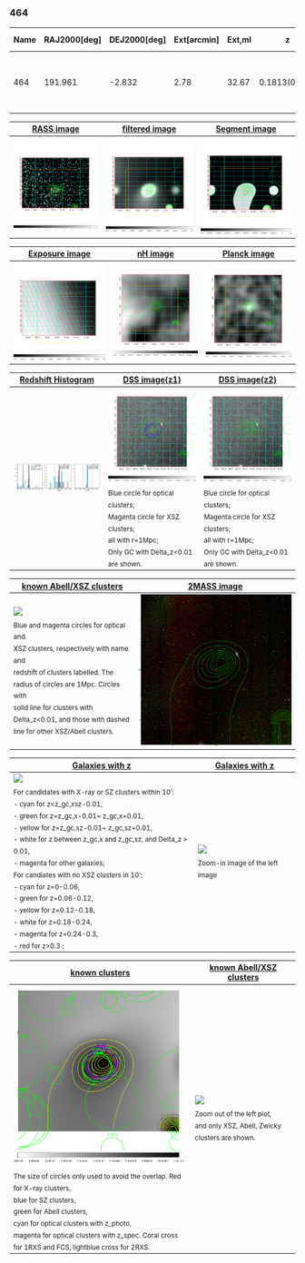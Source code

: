 <div STYLE="page-break-after: always;"></div>

### 464

|Name|RAJ2000[deg]|DEJ2000[deg] |Ext[arcmin]| Ext,ml | z | z_src| C|GC(XSZ,Delta_z<0.01)| GC(OPT,Delta_z<0.01)|GC| R_sig[arcmin] | R500[arcmin] | R500[Mpc]| CRsig[c/s] | CR500[c/s] |L500[1E44 erg/s]|F500[1E-12 erg/s/cm^2]| M500[1E14 Msun]|Tx[keV]|Cnt_sig|Beta|Rc[arcmin]|Comment|Alias|
|---|---|---|---|---|---|------|---|--------|---------|----------|---|---|---|---|---|---|---|---|---|---|---|---|---|---|
|464| 191.961| -2.832| 2.78| 32.67| 0.1813(0.005)| z1, z_xsz| B| F20, PSZ2| C, RM, W| A, C, F20, MCXC, N, PSZ2, Tar, W| 8.800| 5.785| 1.060| 0.164(0.042)| 0.155(0.039)| 2.841(0.434)| 3.076(0.470)| 4.05(0.30)| 5.38(0.25)| 44.6| 0.899(-0.121+0.073)| 6.325(-1.019+0.819)| -| k349|

|[RASS image](../image/464/464_img.pdf)|[filtered image](../image/464/464_fil.pdf)|[Segment image](../image/464/464_seg.pdf)|
|-------------------|--------------------|-------------------|
| <img src="../image/464/464_img.png" width="300">  | <img src="../image/464/464_fil.png" width="300">   | <img src="../image/464/464_seg.png" width="300">  |

|[Exposure image](../image/464/464_mex.pdf)| [nH image](../image/464/464_nh.pdf)| [Planck image](../image/464/464_p.pdf)|
|-------------------|--------------------|-------------------|
|<img src="../image/464/464_mex.png" width="300">   | <img src="../image/464/464_nh.png" width="300">    | <img src="../image/464/464_p.png" width="300"> |

|[Redshift Histogram](../image/464/464_zg.pdf) | [DSS image(z1)](../image/464/464_dss_z1.pdf)      |  [DSS image(z2)](../image/464/464_dss_z2.pdf)    |
|-------------------|--------------------|-------------------|
|<img src="../image/464/464_zg.png" width="300"> |<img src="../image/464/464_dss_z1.png" width="300"> <sub><br>Blue circle for optical clusters; <br>Magenta circle for XSZ clusters; <br>all with r=1Mpc; <br>Only GC with Delta_z<0.01 are shown. </sub>| <img src="../image/464/464_dss_z2.png" width="300"><sub><br>Blue circle for optical clusters; <br>Magenta circle for XSZ clusters; <br>all with r=1Mpc; <br>Only GC with Delta_z<0.01 are shown. </sub> |

|[known Abell/XSZ clusters](../image/464/464_m.pdf) | [2MASS image](../image/464/464_2mass.pdf)      |
|-------------------|-------------------|
|<img src=../image/464/464_m.png width="300"> <br><sub>Blue and magenta circles for optical and <br>XSZ clusters, respectively with name and <br>redshift of clusters labelled. The <br>radius of circles are 1Mpc. Circles with <br>solid line for clusters with <br>Delta_z<0.01, and those with dashed <br>line for other XSZ/Abell clusters.        </sub>|<img src="../image/464/464_2mass.png" width="300">  |

|[Galaxies with z](../image/464/464_opt_ned.pdf) |[Galaxies with z](../image/464/464_opt_ned_zoom.pdf) |
|-------------------|-------------------|
| <img src=../image/464/464_opt_ned.png width="300"> <br><sub> For candidates with X-ray or SZ clusters within 10': <br> - cyan for z<z_gc,xsz-0.01, <br> - green for z=z_gc,x-0.01~ z_gc,x+0.01, <br> - yellow for z=z_gc,sz-0.01~ z_gc,sz+0.01, <br> - white for z between z_gc,x and z_gc,sz, and Delta_z > 0.01, <br> - magenta for other galaxies; <br>For candiates with no XSZ clusters in 10': <br> - cyan for z=0-0.06, <br> - green for z=0.06-0.12, <br> - yellow for z=0.12-0.18, <br> - white for z=0.18-0.24, <br> - magenta for z=0.24-0.3, <br> - red for z>0.3 ;  </sub>|<img src=../image/464/464_opt_ned_zoom.png width="300">  <br><sub> Zoom-in image of the left image</sub>|

|[known clusters](../image/464/464_gc.pdf) |[known Abell/XSZ clusters](../image/464/464_gc_large.pdf) |
|-------------------|-------------------|
| <img src=../image/464/464_gc.png width="300"> <br><sub> The size of circles only used to avoid the overlap. Red for X-ray clusters, <br> blue for SZ clusters, <br> green for Abell clusters, <br> cyan for optical clusters with z_photo, <br> magenta for optical clusters with z_spec. Coral cross for 1RXS and FCS, lightblue cross for 2RXS. </sub>|<img src=../image/464/464_gc_large.png width="300"> <br><sub> Zoom out of the left plot, <br> and only XSZ, Abell, Zwicky clusters are shown. </sub> |



